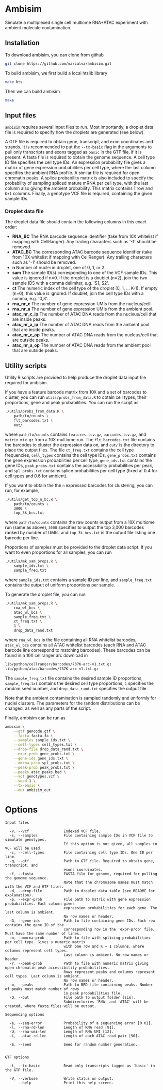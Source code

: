 # Ambisim

Simulate a multiplexed single cell multiome RNA+ATAC experiment with
ambient molecule contamination.

## Installation

To download ambisim, you can clone from github
```bash
git clone https://github.com/marcalva/ambisim.git
```

To build ambisim, we first build a local htslib library
```bash
make hts
```

Then we can build ambisim
```bash
make
```

## Input files

`ambisim` requires several input files to run. Most importantly, a
droplet data file is required to specify how the droplets are
generated (see below).

A GTF file is required to obtain gene, transcript, and exon coordinates and
strands. It is recommended to put the `--tx-basic` flag in the arguments to
pull only transcripts and exons tagged as `basic` in the GTF file, if it is
present.  A fasta file is required to obtain the genome sequence. A cell type
ID file specifies the cell type IDs. An expression probability file gives a
matrix of gene expression probabilities per cell type, where the last column
specifies the ambient RNA profile. A similar file is required for open
chromatin peaks. A splice probability matrix is also included to specify the
probability of sampling spliced mature mRNA per cell type, with the last column
also giving the ambient probability. This matrix contains 1 row and `K+1`
columns. Finally, a genotype VCF file is required, containing the given sample
IDs.

### Droplet data file

The droplet data file should contain the following columns in this exact order:

- **RNA_BC** The RNA barcode sequence identifier (take from 10X whitelist if
  mapping with CellRanger). Any trailing characters such as '-1' should be
  removed.
- **ATAC_BC** The corresponding ATAC barcode sequence identifier 
  (take from 10X whitelist if mapping with CellRanger). Any trailing
  characters such as '-1' should be removed.
- **n** Number of nuclei in droplet, one of 0, 1, or 2.
- **sam** The sample ID(s) corresponding to one of the VCF sample IDs.
  This value is ignored if n=0. If the droplet is a doublet (n=2),
  join the two sample IDS with a comma delimiter, e.g. 'S1, S2'.
- **ct** The numeric index of the cell type of the droplet (0, 1, ... K-1).
  If empty (n=0), this value is ignored. If doublet, join the cell type IDs
  with a comma, e.g. '0,3'.
- **rna_nr_c** The number of gene expression UMIs from the nucleus/cell.
- **rna_nr_a** The number of gene expression UMIs from the ambient pool.
- **atac_nr_c_ip** The number of ATAC DNA reads from the nucleus/cell that
  are inside peaks.
- **atac_nr_a_ip** The number of ATAC DNA reads from the ambient pool that
  are inside peaks.
- **atac_nr_c_op** The number of ATAC DNA reads from the nucleus/cell that
  are outside peaks.
- **atac_nr_a_op** The number of ATAC DNA reads from the ambient pool that
  are outside peaks.

## Utility scripts

Utility R scripts are provided to help produce the droplet data input file
required for ambisim.

If you have a feature barcode matrix from 10X and a set of barcodes to cluster,
you can run `utils/probs_from_data.R` to obtain cell types, their proportions,
gene and peak probabilities. You can run the script as

```bash
./utils/probs_from_data.R \
    path/to/counts \
    flt_barcodes.txt \
    out/
```

where `path/to/counts` contains `features.tsv.gz`, `barcodes.tsv.gz`, and
`matrix.mtx.gz` from a 10X multiome run. The `flt_barcodes.txt` file contains
the barcodes to cluster the expression data on, and `out/` is the directory to
place the output files. The file `ct_freq.txt` contains the cell type
frequencies, `cell_types` contains the cell type IDs, `gene_probs.txt` contains
the gene expression probabilities per cell type, `gene_ids.txt` contains the
gene IDs, `peak_probs.txt` contains the accessibility probabilities per peak,
and `spl_probs.txt` contains splice probabilities per cell type (fixed at 0.4
for cell types and 0.6 for ambient).

If you want to obtain the the `n` expressed barcodes for clustering, you can
run, for example, 

```bash
./utils/get_top_n_bc.R \
    path/to/counts \
    3000 \
    top_3k_bcs.txt
```

where `path/to/counts` contains the raw counts output from a 10X multiome run
(same as above), `3000` specifies to output the top 3,000 barcodes ranked by
number of UMIs, and `top_3k_bcs.txt` is the output file listing one barcode
per line.

Proportions of samples must be provided to the droplet data script. If you want
to even proportions for all samples, you can run

```bash
./utils/mk_sam_props.R \
    sample_ids.txt \
    sample_freq.txt
```

where `sample_ids.txt` contains a sample ID per line, and `sample_freq.txt` contains
the output of uniform proportions per sample.

To generate the droplet file, you can run

```bash
./utils/mk_sam_props.R \
    rna_wl_bcs \
    atac_wl_bcs \
    sample_freq.txt \
    ct_freq.txt \
    1 \
    drop_data_rand.txt
```

where `rna_wl_bcs` is the file containing all RNA whitelist barcodes,
`atac_wl_bcs` contains all ATAC whitelist barcodes (each RNA and ATAC barcode
line correspond to matching barcodes). These barcodes can be found in a
10X cellranger arc download in

```bash
lib/python/cellranger/barcodes/737K-arc-v1.txt.gz
lib/python/atac/barcodes/737K-arc-v1.txt.gz
```

The `sample_freq.txt` file contains the desired sample ID proportions,
`sample_freq.txt` contains the desired cell type proportions, `1` specifies the
random seed number, and `drop_data_rand.txt` specifies the output file.

Note that the ambient contamination is sampled randomly and uniformly for
nuclei clusters. The parameters for the random distributions can be
changed, as well as any parts of the script.

Finally, ambisim can be run as
```bash
ambisim \
    --gtf gencode.gtf \
    --fasta fasta.fa \
    --samples sample_ids.txt \
    --cell-types cell_types.txt \
    --drop-file drop_data_rand.txt \
    --expr-prob gene_probs.txt \
    --gene-ids gene_ids.txt \
    --mmrna-prob spl_probs.txt \
    --peak-prob peak_probs.txt \
    --peaks atac_peaks.bed \
    --vcf genotypes.vcf \
    --seed 1 \
    --tx-basic \
    --out ambisim_out
```

# Options

```
Input files

  -v, --vcf                Indexed VCF file.
  -s, --samples            File containing sample IDs in VCF file to simulate genotypes.
                           If this option is not given, all samples in VCF will be used.
  -c, --cell-types         File containing cell type IDs. One ID per line.
  -g, --gtf                Path to GTF file. Required to obtain gene, transcript, and
                           exons coordinates.
  -f, --fasta              FASTA file for genome, required for pulling the genome sequence.
                           Note that the chromosome names must match with the VCF and GTF files.
  -d, --drop-file          Path to droplet data table (see README for explanation).
  -p, --expr-prob          File path to matrix with gene expression probabilities. Each column gives
                           expression probabilities for each gene. The last column is ambient.
                           No row names or header.
  -G, --gene-ids           Path to file containing gene IDs. Each row contains the gene ID of the
                           corresponding row in the 'expr-prob' file. Must have the same number of lines.
  -m, --mmrna-prob         Path to file with splicing probabilities per cell type. Gives a numeric matrix
                           with one row and K + 1 columns, where columns represent cell types.
                           Last column is ambient. No row names or header.
  -r, --peak-prob          Path to file with numeric matrix giving open chromatin peak accessibility probabilities.
                           Rows represent peaks and columns represent cell types. Last column is ambient.
                           No row names or header.
  -o, --peaks              Path to BED file containing peaks. Number of peaks must match number of rows
                           in peak probabilities file.
  -O, --out                File path to output folder [sim].
                           Subdirectories 'RNA' and 'ATAC' will be created, where fastq files will be output.

Sequencing options

  -e, --seq-error          Probability of a sequencing error [0.01].
  -l, --rna-rd-len         Length of RNA read [91].
  -U, --rna-umi-len        Length of RNA UMI [12].
  -L, --atac-rd-len        Length of each ATAC read pair [50].

  -S, --seed               Seed for random number generation.


GTF options

  -t, --tx-basic           Read only transcripts tagged as 'basic' in the GTF file.

  -V, --verbose            Write status on output.
      --help               Print this help screen.

```

